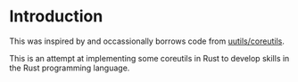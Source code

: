 # Introduction

This was inspired by and occassionally borrows code from [uutils/coreutils](https://github.com/uutils/coreutils/).

This is an attempt at implementing some coreutils in Rust to develop skills in the Rust programming language.
